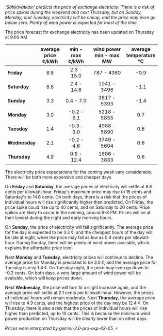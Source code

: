 *'Sähkövatkain' predicts the price of exchange electricity: There is a risk of price spikes during the weekend and next Thursday, but on Sunday, Monday, and Tuesday, electricity will be cheap, and the price may even go below zero. Plenty of wind power is expected for most of the time.*

The price forecast for exchange electricity has been updated on Thursday at 9:00 AM.

|              | average<br>price<br>¢/kWh | min - max<br>¢/kWh | wind power<br>min - max<br>MW | average<br>temperature<br>°C |
|:-------------|:----------------:|:----------------:|:-------------:|:-------------:|
| **Friday**    | 8.8              | 2.3 - 15.0       | 787 - 4360    | -0.9          |
| **Saturday**  | 8.8              | 2.4 - 14.6       | 1041 - 3496   | -1.1          |
| **Sunday**    | 3.3              | 0.4 - 7.0        | 3817 - 5393   | -1.4          |
| **Monday**   | 3.0              | -0.2 - 6.1       | 5218 - 5855   | 0.7           |
| **Tuesday**  | 1.4              | -0.3 - 3.0       | 4988 - 5890   | 0.6           |
| **Wednesday**| 2.1              | -0.2 - 4.6       | 3749 - 5604   | 0.6           |
| **Thursday** | 4.9              | 0.9 - 12.4       | 1606 - 3833   | 0.6           |

The electricity price expectations for the coming week vary considerably. There will be both more expensive and cheaper days.

On **Friday** and **Saturday**, the average prices of electricity will settle at 8.8 cents per kilowatt-hour. Friday's maximum price may rise to 15 cents and Saturday's to 14.6 cents. On both days, there is a risk that the prices of individual hours will rise significantly higher than predicted. On Friday, the price spike could rise up to 40 cents, and on Saturday to 20 cents. Price spikes are likely to occur in the evening, around 6-8 PM. Prices will be at their lowest during the night and early morning hours.

On **Sunday**, the price of electricity will fall significantly. The average price for the day is expected to be 3.3 ¢, and the cheapest hours of the day will be late at night, when the price may fall as low as 0.4 cents per kilowatt-hour. During Sunday, there will be plenty of wind power available, which explains the affordable price level.

Next **Monday** and **Tuesday**, electricity prices will continue to decline. The average price for Monday is predicted to be 3.0 ¢, and the average price for Tuesday is only 1.4 ¢. On Tuesday night, the price may even go down to -0.3 cents. On both days, a very large amount of wind power will be available, which will keep prices down.

Next **Wednesday**, the price will turn to a slight increase again, and the average price will settle at 2.1 cents per kilowatt-hour. However, the prices of individual hours will remain moderate. Next **Thursday**, the average price will rise to 4.9 cents, and the highest price of the day may be 12.4 ¢. On Thursday, there is also a risk that the prices of individual hours will rise higher than predicted, up to 10 cents. This is because the minimum wind power production on Thursday will be clearly lower than on other days.

*Prices were interpreted by gemini-2.0-pro-exp-02-05.* ⚡️

